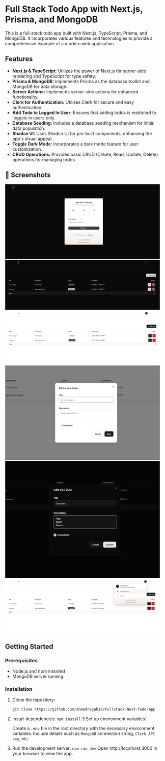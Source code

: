 # Full Stack Todo App with Next.js, Prisma, and MongoDB

This is a full-stack todo app built with Next.js, TypeScript, Prisma, and MongoDB. It incorporates various features and technologies to provide a comprehensive example of a modern web application.

## Features

- **Next.js & TypeScript:** Utilizes the power of Next.js for server-side rendering and TypeScript for type safety.
- **Prisma & MongoDB:** Implements Prisma as the database toolkit and MongoDB for data storage.
- **Server Actions:** Implements server-side actions for enhanced functionality.
- **Clerk for Authentication:** Utilizes Clerk for secure and easy authentication.
- **Add Todo to Logged In User:** Ensures that adding todos is restricted to logged-in users only.
- **Database Seeding:** Includes a database seeding mechanism for initial data population.
- **Shadcn UI:** Uses Shadcn UI for pre-built components, enhancing the app's visual appeal.
- **Toggle Dark Mode:** Incorporates a dark mode feature for user customization.
- **CRUD Operations:** Provides basic CRUD (Create, Read, Update, Delete) operations for managing todos.

## <a name="screenshots">📸 Screenshots</a>

   <img src="public/preview/sign-in.png">
  <br />

   <img src="public/preview/todos-darkmode.png" >
  <br />

   <img src="public/preview/todos-lightmode.png" >
  <br /> 
 
   <img src="public/preview/addtodo.png" >
  <br /> 
 
   <img src="public/preview/edittodo.png" >
  <br />

   <img src="public/preview/sign-out.png" >
 

## Getting Started

### Prerequisites

- Node.js and npm installed
- MongoDB server running

### Installation

1. Clone the repository:

   ```bash
   git clone https://github.com/ahmedragab15/Fullstack-Next-Todo-App
   ```

2. Install dependencies:
   `npm install`
   3.Set up environment variables:

   Create a `.env` file in the root directory with the necessary environment variables. Include details such as `MongoDB` connection string, `Clerk API key`, etc.

3. Run the development server:
   `npm run dev`
   Open http://localhost:3000 in your browser to view the app.